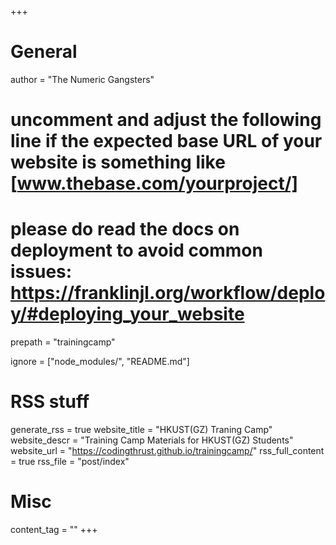 +++
# General
author = "The Numeric Gangsters"

# uncomment and adjust the following line if the expected base URL of your website is something like [www.thebase.com/yourproject/]
# please do read the docs on deployment to avoid common issues: https://franklinjl.org/workflow/deploy/#deploying_your_website
prepath = "trainingcamp"

ignore = ["node_modules/", "README.md"]

# RSS stuff
generate_rss = true
website_title = "HKUST(GZ) Traning Camp"
website_descr = "Training Camp Materials for HKUST(GZ) Students"
website_url = "https://codingthrust.github.io/trainingcamp/"
rss_full_content = true
rss_file = "post/index"

# Misc
content_tag = ""
+++

